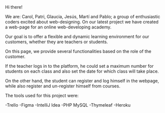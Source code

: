 Hi there!

We are: Carol, Patri, Glaucia, Jesús, Martí and Pablo; a group of enthusiastic coders excited about web-designing. On our latest project we have created a web-page for an online web-developing academy.

Our goal is to offer a flexible and dynamic learning environment for our customers, whether they are teachers or students.

On this page, we provide several functionalities based on the role of the customer. 

If the teacher logs in to the platform, he could set a maximum number for students on each class and also set the date for which class will take place.

On the other hand, the student can register and log himself in the webpage, while also register and un-register himself from courses.

The tools used for this project were:

-Trello
-Figma
-IntelliJ Idea
-PHP MySQL
-Thymeleaf
-Heroku